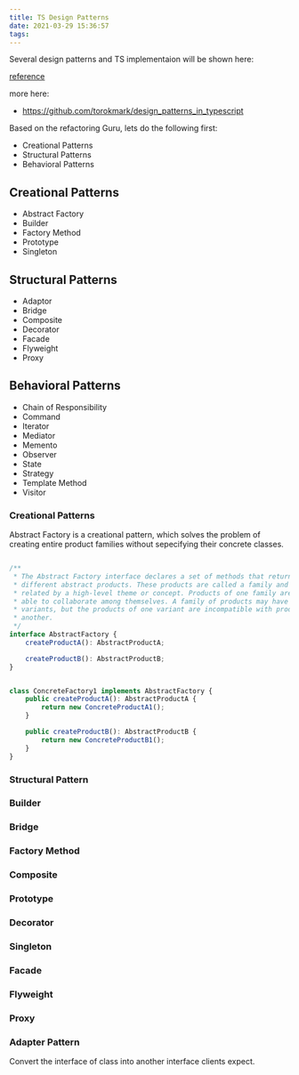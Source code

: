 ```yaml
---
title: TS Design Patterns
date: 2021-03-29 15:36:57
tags:
---
```


Several design patterns and TS implementaion will be shown here:

[reference](https://refactoring.guru/design-patterns/typescript)

more here:
* https://github.com/torokmark/design_patterns_in_typescript

Based on the refactoring Guru, lets do the following first:

* Creational Patterns
* Structural Patterns
* Behavioral Patterns

## Creational Patterns

* Abstract Factory
* Builder
* Factory Method
* Prototype
* Singleton


## Structural Patterns

* Adaptor
* Bridge
* Composite
* Decorator
* Facade
* Flyweight
* Proxy


## Behavioral Patterns

* Chain of Responsibility
* Command
* Iterator
* Mediator
* Memento
* Observer
* State
* Strategy
* Template Method
* Visitor


### Creational Patterns

Abstract Factory is a creational pattern, which solves the problem of creating entire product families without sepecifying their concrete classes. 

```Typescript

/**
 * The Abstract Factory interface declares a set of methods that return
 * different abstract products. These products are called a family and are
 * related by a high-level theme or concept. Products of one family are usually
 * able to collaborate among themselves. A family of products may have several
 * variants, but the products of one variant are incompatible with products of
 * another.
 */
interface AbstractFactory {
    createProductA(): AbstractProductA;

    createProductB(): AbstractProductB;
}


class ConcreteFactory1 implements AbstractFactory {
    public createProductA(): AbstractProductA {
        return new ConcreteProductA1();
    }

    public createProductB(): AbstractProductB {
        return new ConcreteProductB1();
    }
}

```

### Structural Pattern


### Builder


### Bridge



### Factory Method 



### Composite


### Prototype


### Decorator


### Singleton


### Facade



### Flyweight

### Proxy



### Adapter Pattern

Convert the interface of class into another interface clients expect. 